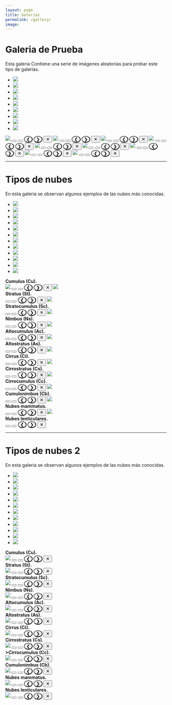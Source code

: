 ```yaml
---
layout: page
title: Galerías
permalink: /gallery/
image: 
---
```


# Galeria de Prueba

Esta galeria Contiene una serie de imágenes aleatorias para probar este tipo de galerías.

<div class="top0">
    <ul>
        <li><a href="#img_3"><img src="dscn0205c.jpg"></a></li>
        <li><a href="#img_4"><img src="iceberg.jpg"></a></li>
        <li><a href="#img_5"><img src="27ac-5.png"></a></li>
        <li><a href="#img_6"><img src="CimaNorte_TiposDeNubes.jpg"></a></li>
        <li><a href="#img_7"><img src="Biggest_hailstone.jpg"></a></li>
        <li><a href="#img_8"><img src="dscn0059-copie.jpg"></a></li>
        <li><a href="#img_9"><img src="20200813_174038.jpg"></a></li>
        <li><a href="#img_10"><img src="Mapa_distro.png"></a></li>
        <li><a href="#img_11"><img src="dumont_d_urville_base-03-lg.jpg"></a></li>
    </ul> 

  <b href="#_3" class="lightbox trans" id="img_3">
    <img src="dscn0205c.jpg">
	<button class="btn_left_hidden"  onclick="window.location.href='#img_11'"></button>	
	<button class="btn_right_hidden" onclick="window.location.href='#img_4'"></button>	
	<button id="img_3_left" class="btn_left" style="border-radius: 50%;"  onclick="window.location.href='#img_11'">&#10094;</button>	
	<button id="img_3_right" class="btn_right"  style="border-radius: 50%;" onclick="window.location.href='#img_4'">&#10095;</button>
	<button id="img_3_close" class="btn_close" onclick="window.location.href='#_3'">&#10005;</button>    
  </b>
  <b href="#_4" class="lightbox trans" id="img_4">
	<img src="iceberg.jpg">
	<button class="btn_left_hidden"  onclick="window.location.href='#img_3'"></button>	
	<button class="btn_right_hidden" onclick="window.location.href='#img_5'"></button>	
	<button id="img_4_left" class="btn_left" style="border-radius: 50%;"  onclick="window.location.href='#img_3'">&#10094;</button>	
	<button id="img_4_right" class="btn_right"  style="border-radius: 50%;" onclick="window.location.href='#img_5'">&#10095;</button>
	<button id="img_4_close" class="btn_close" onclick="window.location.href='#_4'">&#10005;</button>    
  </b>
  <b href="#_5" class="lightbox trans" id="img_5">
	<img src="27ac-5.png">
	<button class="btn_left_hidden"  onclick="window.location.href='#img_4'"></button>	
	<button class="btn_right_hidden" onclick="window.location.href='#img_6'"></button>	
	<button id="img_5_left" class="btn_left" style="border-radius: 50%;"  onclick="window.location.href='#img_4'">&#10094;</button>	
	<button id="img_5_right" class="btn_right"  style="border-radius: 50%;" onclick="window.location.href='#img_6'">&#10095;</button>
	<button id="img_5_close" class="btn_close" onclick="window.location.href='#_5'">&#10005;</button>    
  </b>
  <b href="#_6" class="lightbox trans" id="img_6">
	<img src="CimaNorte_TiposDeNubes.jpg">
	<button class="btn_left_hidden"  onclick="window.location.href='#img_5'"></button>	
	<button class="btn_right_hidden" onclick="window.location.href='#img_7'"></button>	
	<button id="img_6_left" class="btn_left" style="border-radius: 50%;"  onclick="window.location.href='#img_5'">&#10094;</button>	
	<button id="img_6_right" class="btn_right"  style="border-radius: 50%;" onclick="window.location.href='#img_7'">&#10095;</button>
	<button id="img_6_close" class="btn_close" onclick="window.location.href='#_6'">&#10005;</button>    
  </b>
  <b href="#_7" class="lightbox trans" id="img_7">
	<img src="Biggest_hailstone.jpg">
	<button class="btn_left_hidden"  onclick="window.location.href='#img_6'"></button>	
	<button class="btn_right_hidden" onclick="window.location.href='#img_8'"></button>	
	<button id="img_7_left" class="btn_left" style="border-radius: 50%;"  onclick="window.location.href='#img_6'">&#10094;</button>	
	<button id="img_7_right" class="btn_right"  style="border-radius: 50%;" onclick="window.location.href='#img_8'">&#10095;</button>
	<button id="img_7_close" class="btn_close" onclick="window.location.href='#_7'">&#10005;</button>    
  </b>
  <b href="#_8" class="lightbox trans" id="img_8">
	<img src="dscn0059-copie.jpg">
	<button class="btn_left_hidden"  onclick="window.location.href='#img_7'"></button>	
	<button class="btn_right_hidden" onclick="window.location.href='#img_9'"></button>	
	<button id="img_8_left" class="btn_left" style="border-radius: 50%;"  onclick="window.location.href='#img_7'">&#10094;</button>	
	<button id="img_8_right" class="btn_right"  style="border-radius: 50%;" onclick="window.location.href='#img_9'">&#10095;</button>
	<button id="img_8_close" class="btn_close" onclick="window.location.href='#_8'">&#10005;</button>    
  </b>
  <b href="#_9" class="lightbox trans" id="img_9">
	<img src="20200813_174038.jpg">
	<button class="btn_left_hidden"  onclick="window.location.href='#img_9'"></button>	
	<button class="btn_right_hidden" onclick="window.location.href='#img_10'"></button>	
	<button id="img_9_left" class="btn_left" style="border-radius: 50%;"  onclick="window.location.href='#img_8'">&#10094;</button>	
	<button id="img_9_right" class="btn_right"  style="border-radius: 50%;" onclick="window.location.href='#img_10'">&#10095;</button>
	<button id="img_9_close" class="btn_close" onclick="window.location.href='#_9'">&#10005;</button>    
  </b>
  <b href="#_10" class="lightbox trans" id="img_10">
	<img src="Mapa_distro.png">
	<button class="btn_left_hidden"  onclick="window.location.href='#img_9'"></button>	
	<button class="btn_right_hidden" onclick="window.location.href='#img_11'"></button>	
	<button id="img_10_left" class="btn_left" style="border-radius: 50%;"  onclick="window.location.href='#img_9'">&#10094;</button>	
	<button id="img_10_right" class="btn_right"  style="border-radius: 50%;" onclick="window.location.href='#img_11'">&#10095;</button>
	<button id="img_10_close" class="btn_close" onclick="window.location.href='#_10'">&#10005;</button>    
  </b>
  <b href="#_11" class="lightbox trans" id="img_11">
	<img src="dumont_d_urville_base-03-lg.jpg">
	<button class="btn_left_hidden"  onclick="window.location.href='#img_10'"></button>	
	<button class="btn_right_hidden" onclick="window.location.href='#img_3'"></button>	
	<button id="img_11_left" class="btn_left" style="border-radius: 50%;"  onclick="window.location.href='#img_10'">&#10094;</button>	
	<button id="img_11_right" class="btn_right"  style="border-radius: 50%;" onclick="window.location.href='#img_3'">&#10095;</button>
	<button id="img_11_close" class="btn_close" onclick="window.location.href='#_11'">&#10005;</button>    
  </b>
</div>

*** 

# Tipos de nubes

En esta galería se observan algunos ejemplos de las nubes más conocidas.

<div class="top0">
    <ul>
        <li><a href="#img_b1"><img src="Nubes/Cu.jpg"></a></li>
        <li><a href="#img_b2"><img src="Nubes/St.jpg"></a></li>
        <li><a href="#img_b3"><img src="Nubes/Sc.jpg"></a></li>
        <li><a href="#img_b4"><img src="Nubes/Ns-metoffice-UK.jpg"></a></li>
        <li><a href="#img_b5"><img src="Nubes/Ac.jpg"></a></li>
        <li><a href="#img_b6"><img src="Nubes/As.jpg"></a></li>
        <li><a href="#img_b7"><img src="Nubes/Ci-metoffice-UK.jpg"></a></li>
        <li><a href="#img_b8"><img src="Nubes/Cs-MeteoFrance.jpg"></a></li>
        <li><a href="#img_b9"><img src="Nubes/Cc-MeteoFrance.jpg"></a></li>
        <li><a href="#img_b10"><img src="Nubes/Cb.jpg"></a></li>
        <li><a href="#img_b11"><img src="Nubes/mammatus-meteoffice-UK.jpg"></a></li>
        <li><a href="#img_b12"><img src="Nubes/Lenticular_clouds.jpg"></a></li>
    </ul>

  <b href="#_b1" class="lightbox trans" id="img_b1">
    <div class="top-left">Cumulus (Cu).</div>
    <img src="Nubes/Cu.jpg">
    <button class="btn_left_hidden"  onclick="window.location.href='#img_b12'"></button>	
    <button class="btn_right_hidden" onclick="window.location.href='#img_b2'"></button>	
    <button id="img_b1_left" class="btn_left" style="border-radius: 50%;"  onclick="window.location.href='#img_b12'">&#10094;</button>	
    <button id="img_b1_right" class="btn_right"  style="border-radius: 50%;" onclick="window.location.href='#img_b2'">&#10095;</button>
    <button id="img_b1_close" class="btn_close" onclick="window.location.href='#_b1'">&#10005;</button>    
  </b>
  <b href="#_b2" class="lightbox trans" id="img_b2">
    <img src="Nubes/St.jpg">
    <div class="top-left">Stratus (St).</div>
    <button class="btn_left_hidden"  onclick="window.location.href='#img_b1'"></button>	
    <button class="btn_right_hidden" onclick="window.location.href='#img_b3'"></button>	
    <button id="img_b2_left" class="btn_left" style="border-radius: 50%;"  onclick="window.location.href='#img_b1'">&#10094;</button>	
    <button id="img_b2_right" class="btn_right"  style="border-radius: 50%;" onclick="window.location.href='#img_b3'">&#10095;</button>
    <button id="img_b2_close" class="btn_close" onclick="window.location.href='#_b1'">&#10005;</button>    
  </b>
  <b href="#_b3" class="lightbox trans" id="img_b3">
    <img src="Nubes/Sc.jpg">
    <div class="top-left">Stratocumulus (Sc).</div>
    <button class="btn_left_hidden"  onclick="window.location.href='#img_b2'"></button>	
    <button class="btn_right_hidden" onclick="window.location.href='#img_b4'"></button>	
    <button id="img_b3_left" class="btn_left" style="border-radius: 50%;"  onclick="window.location.href='#img_b2'">&#10094;</button>	
    <button id="img_b3_right" class="btn_right"  style="border-radius: 50%;" onclick="window.location.href='#img_b4'">&#10095;</button>
    <button id="img_b3_close" class="btn_close" onclick="window.location.href='#_b3'">&#10005;</button>    
  </b>
  <b href="#_b4" class="lightbox trans" id="img_b4">
    <img src="Nubes/Ns-metoffice-UK.jpg">
    <div class="top-left">Nimbus (Ns).</div>
    <button class="btn_left_hidden"  onclick="window.location.href='#img_b3'"></button>	
    <button class="btn_right_hidden" onclick="window.location.href='#img_b5'"></button>	
    <button id="img_b4_left" class="btn_left" style="border-radius: 50%;"  onclick="window.location.href='#img_b3'">&#10094;</button>	
    <button id="img_b4_right" class="btn_right"  style="border-radius: 50%;" onclick="window.location.href='#img_b5'">&#10095;</button>
    <button id="img_b4_close" class="btn_close" onclick="window.location.href='#_b4'">&#10005;</button>    
  </b>
  <b href="#_b5" class="lightbox trans" id="img_b5">
    <img src="Nubes/Ac.jpg">
    <div class="top-left">Altocumulus (Ac).</div>
    <button class="btn_left_hidden"  onclick="window.location.href='#img_b4'"></button>	
    <button class="btn_right_hidden" onclick="window.location.href='#img_b6'"></button>	
    <button id="img_b5_left" class="btn_left" style="border-radius: 50%;"  onclick="window.location.href='#img_b4'">&#10094;</button>	
    <button id="img_b5_right" class="btn_right"  style="border-radius: 50%;" onclick="window.location.href='#img_b6'">&#10095;</button>
    <button id="img_b5_close" class="btn_close" onclick="window.location.href='#_b5'">&#10005;</button>    
  </b>
  <b href="#_b6" class="lightbox trans" id="img_b6">
    <img src="Nubes/As.jpg">
    <div class="top-left">Altostratus (As).</div>
    <button class="btn_left_hidden"  onclick="window.location.href='#img_b5'"></button>	
    <button class="btn_right_hidden" onclick="window.location.href='#img_b7'"></button>	
    <button id="img_b6_left" class="btn_left" style="border-radius: 50%;"  onclick="window.location.href='#img_b5'">&#10094;</button>	
    <button id="img_b6_right" class="btn_right"  style="border-radius: 50%;" onclick="window.location.href='#img_b7'">&#10095;</button>
    <button id="img_b6_close" class="btn_close" onclick="window.location.href='#_b6'">&#10005;</button>    
  </b>
  <b href="#_b7" class="lightbox trans" id="img_b7">
    <img src="Nubes/Ci-metoffice-UK.jpg">
    <div class="top-left">Cirrus (Ci).</div>
    <button class="btn_left_hidden"  onclick="window.location.href='#img_b6'"></button>	
    <button class="btn_right_hidden" onclick="window.location.href='#img_b8'"></button>	
    <button id="img_b7_left" class="btn_left" style="border-radius: 50%;"  onclick="window.location.href='#img_b6'">&#10094;</button>	
    <button id="img_b7_right" class="btn_right"  style="border-radius: 50%;" onclick="window.location.href='#img_b8'">&#10095;</button>
    <button id="img_b7_close" class="btn_close" onclick="window.location.href='#_b7'">&#10005;</button>    
  </b>
  <b href="#_b8" class="lightbox trans" id="img_b8">
    <img src="Nubes/Cs-MeteoFrance.jpg">
    <div class="top-left">Cirrostratus (Cs).</div>
    <button class="btn_left_hidden"  onclick="window.location.href='#img_b7'"></button>	
    <button class="btn_right_hidden" onclick="window.location.href='#img_b9'"></button>	
    <button id="img_b8_left" class="btn_left" style="border-radius: 50%;"  onclick="window.location.href='#img_b7'">&#10094;</button>	
    <button id="img_b8_right" class="btn_right"  style="border-radius: 50%;" onclick="window.location.href='#img_b9'">&#10095;</button>
    <button id="img_b8_close" class="btn_close" onclick="window.location.href='#_b8'">&#10005;</button>    
  </b>
  <b href="#_b9" class="lightbox trans" id="img_b9">
    <img src="Nubes/Cc-MeteoFrance.jpg">
    <div class="top-left">Cirrocumulus (Cc).</div>
    <button class="btn_left_hidden"  onclick="window.location.href='#img_b8'"></button>	
    <button class="btn_right_hidden" onclick="window.location.href='#img_b10'"></button>	
    <button id="img_b9_left" class="btn_left" style="border-radius: 50%;"  onclick="window.location.href='#img_b8'">&#10094;</button>	
    <button id="img_b9_right" class="btn_right"  style="border-radius: 50%;" onclick="window.location.href='#img_b10'">&#10095;</button>
    <button id="img_b9_close" class="btn_close" onclick="window.location.href='#_b9'">&#10005;</button>    
  </b>
  <b href="#_b10" class="lightbox trans" id="img_b10">
    <img src="Nubes/Cb.jpg">
    <div class="top-left">Cumulonimbus (Cb).</div>
    <button class="btn_left_hidden"  onclick="window.location.href='#img_b9'"></button>	
    <button class="btn_right_hidden" onclick="window.location.href='#img_b11'"></button>	
    <button id="img_b10_left" class="btn_left" style="border-radius: 50%;"  onclick="window.location.href='#img_b9'">&#10094;</button>	
    <button id="img_b10_right" class="btn_right"  style="border-radius: 50%;" onclick="window.location.href='#img_b11'">&#10095;</button>
    <button id="img_b10_close" class="btn_close" onclick="window.location.href='#_b10'">&#10005;</button>    
  </b>
  <b href="#_b11" class="lightbox trans" id="img_b11">
    <img src="Nubes/mammatus-meteoffice-UK.jpg">
    <div class="top-left">Nubes mammatus.</div>
    <button class="btn_left_hidden"  onclick="window.location.href='#img_b10'"></button>	
    <button class="btn_right_hidden" onclick="window.location.href='#img_b12'"></button>	
    <button id="img_b11_left" class="btn_left" style="border-radius: 50%;"  onclick="window.location.href='#img_b10'">&#10094;</button>	
    <button id="img_b11_right" class="btn_right"  style="border-radius: 50%;" onclick="window.location.href='#img_b12'">&#10095;</button>
    <button id="img_b11_close" class="btn_close" onclick="window.location.href='#_b11'">&#10005;</button>    
  </b>
  <b href="#_b12" class="lightbox trans" id="img_b12">
    <img src="Nubes/Lenticular_clouds.jpg">
    <div class="top-left">Nubes lenticulares.</div>
    <button class="btn_left_hidden"  onclick="window.location.href='#img_b11'"></button>	
    <button class="btn_right_hidden" onclick="window.location.href='#img_b1'"></button>	
    <button id="img_b12_left" class="btn_left" style="border-radius: 50%;"  onclick="window.location.href='#img_b11'">&#10094;</button>	
    <button id="img_b12_right" class="btn_right"  style="border-radius: 50%;" onclick="window.location.href='#img_b1'">&#10095;</button>
    <button id="img_b12_close" class="btn_close" onclick="window.location.href='#_b12'">&#10005;</button>    
  </b>
</div>

<div class="top0">
    <hr/>
    <h1>Tipos de nubes 2</h1>
    <p>En esta galería se observan algunos ejemplos de las nubes más conocidas.</p>	
    <ul>
        <li><a href="#img_c1"><img src="Nubes/Cu.jpg"></a></li>
        <li><a href="#img_c2"><img src="Nubes/St.jpg"></a></li>
        <li><a href="#img_c3"><img src="Nubes/Sc.jpg"></a></li>
        <li><a href="#img_c4"><img src="Nubes/Ns-metoffice-UK.jpg"></a></li>
        <li><a href="#img_c5"><img src="Nubes/Ac.jpg"></a></li>
        <li><a href="#img_c6"><img src="Nubes/As.jpg"></a></li>
        <li><a href="#img_c7"><img src="Nubes/Ci-metoffice-UK.jpg"></a></li>
        <li><a href="#img_c8"><img src="Nubes/Cs-MeteoFrance.jpg"></a></li>
        <li><a href="#img_c9"><img src="Nubes/Cc-MeteoFrance.jpg"></a></li>
        <li><a href="#img_c10"><img src="Nubes/Cb.jpg"></a></li>
        <li><a href="#img_c11"><img src="Nubes/mammatus-meteoffice-UK.jpg"></a></li>
        <li><a href="#img_c12"><img src="Nubes/Lenticular_clouds.jpg"></a></li>
    </ul>
  <b href="#_c1" class="lightbox trans" id="img_c1">
    <div class="top-left">Cumulus (Cu).</div>
    <img src="Nubes/Cu.jpg">
    <button class="btn_left_hidden" onclick="window.location.href='#img_c12'"></button>
    <button class="btn_right_hidden" onclick="window.location.href='#img_c2'"></button>
    <button id="img_c1_left" class="btn_left" style="border-radius: 50%;"  onclick="window.location.href='#img_c12'">&#10094;</button>
    <button id="img_c1_right" class="btn_right" style="border-radius: 50%;" onclick="window.location.href='#img_c2'">&#10095;</button>
    <button id="img_c1_close" class="btn_close" onclick="window.location.href='#_c1'">&#10005;</button>
  </b>
  <b href="#_c2" class="lightbox trans" id="img_c2">
    <div class="top-left">Stratus (St).</div>
    <img src="Nubes/St.jpg">
    <button class="btn_left_hidden" onclick="window.location.href='#img_c1'"></button>
    <button class="btn_right_hidden" onclick="window.location.href='#img_c3'"></button>
    <button id="img_c2_left" class="btn_left" style="border-radius: 50%;"  onclick="window.location.href='#img_c1'">&#10094;</button>
    <button id="img_c2_right" class="btn_right" style="border-radius: 50%;" onclick="window.location.href='#img_c3'">&#10095;</button>
    <button id="img_c2_close" class="btn_close" onclick="window.location.href='#_c2'">&#10005;</button>
  </b>
  <b href="#_c3" class="lightbox trans" id="img_c3">
    <div class="top-left">Stratocumulus (Sc).</div>
    <img src="Nubes/Sc.jpg">
    <button class="btn_left_hidden" onclick="window.location.href='#img_c2'"></button>
    <button class="btn_right_hidden" onclick="window.location.href='#img_c4'"></button>
    <button id="img_c3_left" class="btn_left" style="border-radius: 50%;"  onclick="window.location.href='#img_c2'">&#10094;</button>
    <button id="img_c3_right" class="btn_right" style="border-radius: 50%;" onclick="window.location.href='#img_c4'">&#10095;</button>
    <button id="img_c3_close" class="btn_close" onclick="window.location.href='#_c3'">&#10005;</button>
  </b>
  <b href="#_c4" class="lightbox trans" id="img_c4">
    <div class="top-left">Nimbus (Ns).</div>
    <img src="Nubes/Ns-metoffice-UK.jpg">
    <button class="btn_left_hidden" onclick="window.location.href='#img_c3'"></button>
    <button class="btn_right_hidden" onclick="window.location.href='#img_c5'"></button>
    <button id="img_c4_left" class="btn_left" style="border-radius: 50%;"  onclick="window.location.href='#img_c3'">&#10094;</button>
    <button id="img_c4_right" class="btn_right" style="border-radius: 50%;" onclick="window.location.href='#img_c5'">&#10095;</button>
    <button id="img_c4_close" class="btn_close" onclick="window.location.href='#_c4'">&#10005;</button>
  </b>
  <b href="#_c5" class="lightbox trans" id="img_c5">
    <div class="top-left">Altocumulus (Ac).</div>
    <img src="Nubes/Ac.jpg">
    <button class="btn_left_hidden" onclick="window.location.href='#img_c4'"></button>
    <button class="btn_right_hidden" onclick="window.location.href='#img_c6'"></button>
    <button id="img_c5_left" class="btn_left" style="border-radius: 50%;"  onclick="window.location.href='#img_c4'">&#10094;</button>
    <button id="img_c5_right" class="btn_right" style="border-radius: 50%;" onclick="window.location.href='#img_c6'">&#10095;</button>
    <button id="img_c5_close" class="btn_close" onclick="window.location.href='#_c5'">&#10005;</button>
  </b>
  <b href="#_c6" class="lightbox trans" id="img_c6">
    <div class="top-left">Altostratus (As).</div>
    <img src="Nubes/As.jpg">
    <button class="btn_left_hidden" onclick="window.location.href='#img_c5'"></button>
    <button class="btn_right_hidden" onclick="window.location.href='#img_c7'"></button>
    <button id="img_c6_left" class="btn_left" style="border-radius: 50%;"  onclick="window.location.href='#img_c5'">&#10094;</button>
    <button id="img_c6_right" class="btn_right" style="border-radius: 50%;" onclick="window.location.href='#img_c7'">&#10095;</button>
    <button id="img_c6_close" class="btn_close" onclick="window.location.href='#_c6'">&#10005;</button>
  </b>
  <b href="#_c7" class="lightbox trans" id="img_c7">
    <div class="top-left">Cirrus (Ci).</div>
    <img src="Nubes/Ci-metoffice-UK.jpg">
    <button class="btn_left_hidden" onclick="window.location.href='#img_c6'"></button>
    <button class="btn_right_hidden" onclick="window.location.href='#img_c8'"></button>
    <button id="img_c7_left" class="btn_left" style="border-radius: 50%;"  onclick="window.location.href='#img_c6'">&#10094;</button>
    <button id="img_c7_right" class="btn_right" style="border-radius: 50%;" onclick="window.location.href='#img_c8'">&#10095;</button>
    <button id="img_c7_close" class="btn_close" onclick="window.location.href='#_c7'">&#10005;</button>
  </b>
  <b href="#_c8" class="lightbox trans" id="img_c8">
    <div class="top-left">Cirrostratus (Cs).</div>
    <img src="Nubes/Cs-MeteoFrance.jpg">
    <button class="btn_left_hidden" onclick="window.location.href='#img_c7'"></button>
    <button class="btn_right_hidden" onclick="window.location.href='#img_c9'"></button>
    <button id="img_c8_left" class="btn_left" style="border-radius: 50%;"  onclick="window.location.href='#img_c7'">&#10094;</button>
    <button id="img_c8_right" class="btn_right" style="border-radius: 50%;" onclick="window.location.href='#img_c9'">&#10095;</button>
    <button id="img_c8_close" class="btn_close" onclick="window.location.href='#_c8'">&#10005;</button>
  </b>
  <b href="#_c9" class="lightbox trans" id="img_c9">
    <div class="top-left">>Cirrocumulus (Cc).</div>
    <img src="Nubes/Cc-MeteoFrance.jpg">
    <button class="btn_left_hidden" onclick="window.location.href='#img_c8'"></button>
    <button class="btn_right_hidden" onclick="window.location.href='#img_c10'"></button>
    <button id="img_c9_left" class="btn_left" style="border-radius: 50%;"  onclick="window.location.href='#img_c8'">&#10094;</button>
    <button id="img_c9_right" class="btn_right" style="border-radius: 50%;" onclick="window.location.href='#img_c10'">&#10095;</button>
    <button id="img_c9_close" class="btn_close" onclick="window.location.href='#_c9'">&#10005;</button>
  </b>
  <b href="#_c10" class="lightbox trans" id="img_c10">
    <div class="top-left">Cumulonimbus (Cb).</div>
    <img src="Nubes/Cb.jpg">
    <button class="btn_left_hidden" onclick="window.location.href='#img_c9'"></button>
    <button class="btn_right_hidden" onclick="window.location.href='#img_c11'"></button>
    <button id="img_c10_left" class="btn_left" style="border-radius: 50%;"  onclick="window.location.href='#img_c9'">&#10094;</button>
    <button id="img_c10_right" class="btn_right" style="border-radius: 50%;" onclick="window.location.href='#img_c11'">&#10095;</button>
    <button id="img_c10_close" class="btn_close" onclick="window.location.href='#_c10'">&#10005;</button>
  </b>
  <b href="#_c11" class="lightbox trans" id="img_c11">
    <div class="top-left">Nubes mammatus.</div>
    <img src="Nubes/mammatus-meteoffice-UK.jpg">
    <button class="btn_left_hidden" onclick="window.location.href='#img_c10'"></button>
    <button class="btn_right_hidden" onclick="window.location.href='#img_c12'"></button>
    <button id="img_c11_left" class="btn_left" style="border-radius: 50%;"  onclick="window.location.href='#img_c10'">&#10094;</button>
    <button id="img_c11_right" class="btn_right" style="border-radius: 50%;" onclick="window.location.href='#img_c12'">&#10095;</button>
    <button id="img_c11_close" class="btn_close" onclick="window.location.href='#_c11'">&#10005;</button>
  </b>
  <b href="#_c12" class="lightbox trans" id="img_c12">
    <div class="top-left">Nubes lenticulares.</div>
    <img src="Nubes/Lenticular_clouds.jpg">
    <button class="btn_left_hidden" onclick="window.location.href='#img_c11'"></button>
    <button class="btn_right_hidden" onclick="window.location.href='#img_c1'"></button>
    <button id="img_c12_left" class="btn_left" style="border-radius: 50%;"  onclick="window.location.href='#img_c11'">&#10094;</button>
    <button id="img_c12_right" class="btn_right" style="border-radius: 50%;" onclick="window.location.href='#img_c1'">&#10095;</button>
    <button id="img_c12_close" class="btn_close" onclick="window.location.href='#_c12'">&#10005;</button>
  </b>
</div>

